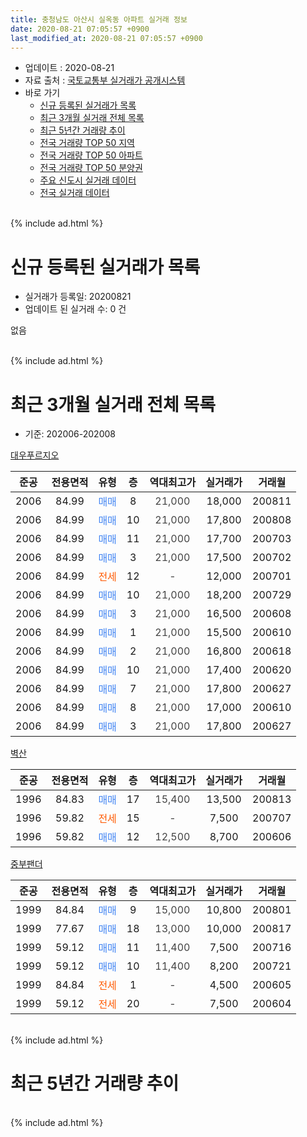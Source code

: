 ```yaml
---
title: 충청남도 아산시 실옥동 아파트 실거래 정보
date: 2020-08-21 07:05:57 +0900
last_modified_at: 2020-08-21 07:05:57 +0900
---
```


* 업데이트 : 2020-08-21
* 자료 출처 : [국토교통부 실거래가 공개시스템](http://rt.molit.go.kr)
* 바로 가기
    * [신규 등록된 실거래가 목록](#신규-등록된-실거래가-목록)
    * [최근 3개월 실거래 전체 목록](#최근-3개월-실거래-전체-목록)
    * [최근 5년간 거래량 추이](#최근-5년간-거래량-추이)
    * [전국 거래량 TOP 50 지역](https://inasie.github.io/apt-trade-info/최근-3개월-전국에서-가장-거래가-많이-발생한-지역)
    * [전국 거래량 TOP 50 아파트](https://inasie.github.io/apt-trade-info/최근-3개월-전국에서-가장-거래가-많이-발생한-아파트)
    * [전국 거래량 TOP 50 분양권](https://inasie.github.io/apt-trade-info/최근-3개월-전국에서-가장-거래가-많이-발생한-분양권)
    * [주요 신도시 실거래 데이터](https://inasie.github.io/apt-trade-info/주요-신도시)
    * [전국 실거래 데이터](https://inasie.github.io/apt-trade-info/전국)
<br>
{% include ad.html %}
<br>

# 신규 등록된 실거래가 목록
* 실거래가 등록일: 20200821
* 업데이트 된 실거래 수: 0 건

없음

<br>
{% include ad.html %}
<br>

# 최근 3개월 실거래 전체 목록
* 기준: 202006-202008


[대우푸르지오](https://search.naver.com/search.naver?query=%EC%B6%A9%EC%B2%AD%EB%82%A8%EB%8F%84+%EC%95%84%EC%82%B0%EC%8B%9C+%EC%8B%A4%EC%98%A5%EB%8F%99+%EB%8C%80%EC%9A%B0%ED%91%B8%EB%A5%B4%EC%A7%80%EC%98%A4)

|준공|전용면적|유형|층|역대최고가|실거래가|거래월|
|:---:|:---:|:---:|:---:|:---:|:---:|:---:|
|2006|84.99|<span style="color:#4285f3">매매</span>|8|<span style="color:#444444">21,000</span>|18,000|200811|
|2006|84.99|<span style="color:#4285f3">매매</span>|10|<span style="color:#444444">21,000</span>|17,800|200808|
|2006|84.99|<span style="color:#4285f3">매매</span>|11|<span style="color:#444444">21,000</span>|17,700|200703|
|2006|84.99|<span style="color:#4285f3">매매</span>|3|<span style="color:#444444">21,000</span>|17,500|200702|
|2006|84.99|<span style="color:#ff5a00">전세</span>|12|<span style="color:#444444">-</span>|12,000|200701|
|2006|84.99|<span style="color:#4285f3">매매</span>|10|<span style="color:#444444">21,000</span>|18,200|200729|
|2006|84.99|<span style="color:#4285f3">매매</span>|3|<span style="color:#444444">21,000</span>|16,500|200608|
|2006|84.99|<span style="color:#4285f3">매매</span>|1|<span style="color:#444444">21,000</span>|15,500|200610|
|2006|84.99|<span style="color:#4285f3">매매</span>|2|<span style="color:#444444">21,000</span>|16,800|200618|
|2006|84.99|<span style="color:#4285f3">매매</span>|10|<span style="color:#444444">21,000</span>|17,400|200620|
|2006|84.99|<span style="color:#4285f3">매매</span>|7|<span style="color:#444444">21,000</span>|17,800|200627|
|2006|84.99|<span style="color:#4285f3">매매</span>|8|<span style="color:#444444">21,000</span>|17,000|200610|
|2006|84.99|<span style="color:#4285f3">매매</span>|3|<span style="color:#444444">21,000</span>|17,800|200627|

[벽산](https://search.naver.com/search.naver?query=%EC%B6%A9%EC%B2%AD%EB%82%A8%EB%8F%84+%EC%95%84%EC%82%B0%EC%8B%9C+%EC%8B%A4%EC%98%A5%EB%8F%99+%EB%B2%BD%EC%82%B0)

|준공|전용면적|유형|층|역대최고가|실거래가|거래월|
|:---:|:---:|:---:|:---:|:---:|:---:|:---:|
|1996|84.83|<span style="color:#4285f3">매매</span>|17|<span style="color:#444444">15,400</span>|13,500|200813|
|1996|59.82|<span style="color:#ff5a00">전세</span>|15|<span style="color:#444444">-</span>|7,500|200707|
|1996|59.82|<span style="color:#4285f3">매매</span>|12|<span style="color:#444444">12,500</span>|8,700|200606|

[중부팬더](https://search.naver.com/search.naver?query=%EC%B6%A9%EC%B2%AD%EB%82%A8%EB%8F%84+%EC%95%84%EC%82%B0%EC%8B%9C+%EC%8B%A4%EC%98%A5%EB%8F%99+%EC%A4%91%EB%B6%80%ED%8C%AC%EB%8D%94)

|준공|전용면적|유형|층|역대최고가|실거래가|거래월|
|:---:|:---:|:---:|:---:|:---:|:---:|:---:|
|1999|84.84|<span style="color:#4285f3">매매</span>|9|<span style="color:#444444">15,000</span>|10,800|200801|
|1999|77.67|<span style="color:#4285f3">매매</span>|18|<span style="color:#444444">13,000</span>|10,000|200817|
|1999|59.12|<span style="color:#4285f3">매매</span>|11|<span style="color:#444444">11,400</span>|7,500|200716|
|1999|59.12|<span style="color:#4285f3">매매</span>|10|<span style="color:#444444">11,400</span>|8,200|200721|
|1999|84.84|<span style="color:#ff5a00">전세</span>|1|<span style="color:#444444">-</span>|4,500|200605|
|1999|59.12|<span style="color:#ff5a00">전세</span>|20|<span style="color:#444444">-</span>|7,500|200604|


<br>
{% include ad.html %}
<br>

# 최근 5년간 거래량 추이


<div style="width:100%;">
    <canvas id="deal_progress" height="200"></canvas>
</div>

<script>
new Chart(document.getElementById("deal_progress"), {
    type: 'line',
    data: {
        labels: ['201508','201509','201510','201511','201512','201601','201602','201603','201604','201605','201606','201607','201608','201609','201610','201611','201612','201701','201702','201703','201704','201705','201706','201707','201708','201709','201710','201711','201712','201801','201802','201803','201804','201805','201806','201807','201808','201809','201810','201811','201812','201901','201902','201903','201904','201905','201906','201907','201908','201909','201910','201911','201912','202001','202002','202003','202004','202005','202006','202007','202008'],
        datasets: [{
            label: '매매',
            pointRadius: 1,
            data: [12, 9, 6, 4, 6, 3, 6, 7, 10, 1, 9, 4, 6, 4, 8, 5, 2, 7, 11, 9, 4, 5, 9, 3, 5, 5, 11, 5, 8, 4, 8, 10, 4, 8, 3, 4, 7, 8, 8, 3, 4, 1, 9, 2, 6, 6, 6, 3, 6, 6, 2, 2, 8, 4, 5, 4, 4, 5, 8, 5, 5],
            borderColor: "rgba(255, 201, 14, 1)",
            backgroundColor: "rgba(255, 201, 14, 0.5)",
            fill: false,
            lineTension: 0
        },{
            label: '전월세',
            pointRadius: 1,
            data: [6, 2, 2, 3, 3, 5, 9, 3, 2, 3, 3, 3, 2, 5, 11, 1, 2, 2, 6, 7, 2, 6, 1, 5, 4, 4, 2, 2, 3, 2, 1, 3, 6, 2, 1, 4, 3, 3, 3, 1, 0, 0, 2, 2, 1, 4, 1, 2, 2, 2, 0, 0, 3, 2, 2, 2, 1, 3, 2, 2, 0],
            borderColor: "rgba(0, 141, 185, 1)",
            backgroundColor: "rgba(0, 141, 185, 0.5)",
            fill: false,
            lineTension: 0
        }
        ]
    },
    options: {
        responsive: true,
        title: {
            display: false
        },
        tooltips: {
            mode: 'index',
            intersect: false
        },
        hover: {
            mode: 'nearest',
            intersect: true
        },
        scales: {
            xAxes: [{
                display: true,
                scaleLabel: {
                    display: true,
                    labelString: '년/월'
                }
            }],
            yAxes: [{
                display: true,
                ticks: {
                    suggestedMin: 0,
                },
                scaleLabel: {
                    display: true,
                    labelString: '실거래 수'
                }
            }]
        }
    }
});

</script>


<br>
{% include ad.html %}
<br>

